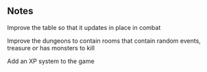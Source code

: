 ## Notes

Improve the table so that it updates in place in combat

Improve the dungeons to contain rooms that contain random events, treasure or has monsters to kill

Add an XP system to the game